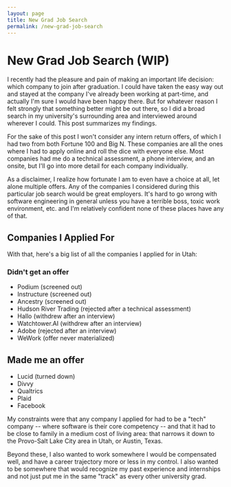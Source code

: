 ```yaml
---
layout: page
title: New Grad Job Search
permalink: /new-grad-job-search
---
```


New Grad Job Search (WIP)
===

I recently had the pleasure and pain of making an important life decision: which company to join after graduation. I could have taken the easy way out and stayed at the company I've already been working at part-time, and actually I'm sure I would have been happy there. But for whatever reason I felt strongly that something better might be out there, so I did a broad search in my university's surrounding area and interviewed around wherever I could. This post summarizes my findings.

For the sake of this post I won't consider any intern return offers, of which I had two from both Fortune 100 and Big N. These companies are all the ones where I had to apply online and roll the dice with everyone else. Most companies had me do a technical assessment, a phone interview, and an onsite, but I'll go into more detail for each company individually.

As a disclaimer, I realize how fortunate I am to even have a choice at all, let alone multiple offers. Any of the companies I considered during this particular job search would be great employers. It's hard to go wrong with software engineering in general unless you have a terrible boss, toxic work environment, etc. and I'm relatively confident none of these places have any of that.

Companies I Applied For
---

With that, here's a big list of all the companies I applied for in Utah:

### Didn't get an offer

* Podium (screened out)
* Instructure (screened out)
* Ancestry (screened out)
* Hudson River Trading (rejected after a technical assessment)
* Hallo (withdrew after an interview)
* Watchtower.AI (withdrew after an interview)
* Adobe (rejected after an interview)
* WeWork (offer never materialized)

## Made me an offer

* Lucid (turned down)
* Divvy
* Qualtrics
* Plaid
* Facebook

My constraints were that any company I applied for had to be a "tech" company -- where software is their core competency -- and that it had to be close to family in a medium cost of living area: that narrows it down to the Provo-Salt Lake City area in Utah, or Austin, Texas.

Beyond these, I also wanted to work somewhere I would be compensated well, and have a career trajectory more or less in my control. I also wanted to be somewhere that would recognize my past experience and internships and not just put me in the same "track" as every other university grad.
